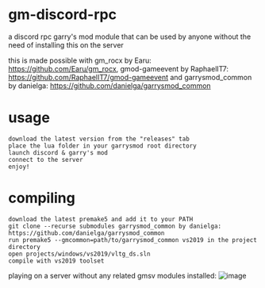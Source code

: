 # gm-discord-rpc
a discord rpc garry's mod module that can be used by anyone without the need of installing this on the server

this is made possible with gm_rocx by Earu: https://github.com/Earu/gm_rocx, gmod-gameevent by RaphaelIT7: https://github.com/RaphaelIT7/gmod-gameevent and garrysmod_common by danielga: https://github.com/danielga/garrysmod_common

# usage
```
download the latest version from the "releases" tab
place the lua folder in your garrysmod root directory
launch discord & garry's mod
connect to the server
enjoy!
```

# compiling
```
download the latest premake5 and add it to your PATH
git clone --recurse submodules garrysmod_common by danielga: https://github.com/danielga/garrysmod_common
run premake5 --gmcommon=path/to/garrysmod_common vs2019 in the project directory
open projects/windows/vs2019/vltg_ds.sln
compile with vs2019 toolset
```

playing on a server without any related gmsv modules installed:
![image](https://github.com/user-attachments/assets/df5d4216-8ca9-4820-83a0-d46fb6e0aeeb)

